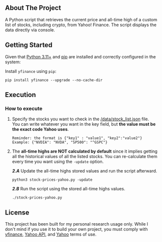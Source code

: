 ## About The Project <a id="top"></a>
A Python script that retrieves the current price and all-time high of a custom list of stocks, including crypto, from Yahoo! Finance. The script displays the data directly via console.

## Getting Started
Given that [Python 3.11+](https://www.python.org/downloads/) and [pip](https://pip.pypa.io/en/stable/) are installed and correctly configured in the system:

Install  `yfinance`  using  `pip`:

```pip install yfinance --upgrade --no-cache-dir```

## Execution
### How to execute
1. Specify the stocks you want to check in the [/data/stock_list.json](data/stock_list.json) file. You can write whatever you want in the key field, but **the value must be the exact code Yahoo uses**. 
	 ```
	 Reminder: the format is {"key1" : "value1", "key2":"value2"} 
	 Example: {"NVDIA": "NVDA", "SP500": "^GSPC"}
	 ```
2. The **all-time highs are NOT calculated by default** since it implies getting all the historical values of all the listed stocks. You can re-calculate them every time you want using the `-update` option.
	
	***2.A*** Update the all-time highs stored values and run the script afterward.
   
	```python3 stock-prices-yahoo.py -update``` 
	
	***2.B*** Run the script using the stored all-time highs values.
   
	```./stock-prices-yahoo.py```

## License
This project has been built for my personal research usage only. While I don't mind if you use it to build your own project, you must comply with  [yfinance](https://github.com/ranaroussi/yfinance), [Yahoo API](https://legal.yahoo.com/us/en/yahoo/terms/product-atos/apiforydn/index.html), and [Yahoo](https://policies.yahoo.com/us/en/yahoo/terms/index.htm) terms of use.
